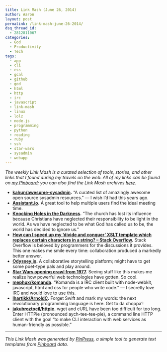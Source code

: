 ```yaml
---
title: Link Mash (June 26, 2014)
author: Aaron
layout: post
permalink: /link-mash-june-26-2014/
dsq_thread_id:
  - 2812811067
categories:
  - God
  - Productivity
  - Tech
tags:
  - app
  - cli
  - css
  - gcal
  - github
  - god
  - html
  - http
  - irc
  - javascript
  - link-mash
  - linux
  - lolz
  - node.js
  - programming
  - python
  - reading
  - ruby
  - ssh
  - star-wars
  - sysadmin
  - webapp
---
```

*The weekly Link Mash is a curated selection of tools, stories, and other links that I found during my travels on the web. All of my links can be found on&nbsp;<a title="Bachya's Pinboard: Link Mash" href="https://pinboard.in/u:bachya/t:link-mash/" target="_blank">my Pinboard</a>; you can also find the Link Mash archives <a href="/tag/link-mash/" target="_blank">here</a>.*

  * **<a title="kahun/awesome-sysadmin" href="https://github.com/kahun/awesome-sysadmin" target="_blank">kahun/awesome-sysadmin</a>.** &#8220;A curated list of amazingly awesome open source sysadmin resources.&#8221; — I wish I&#8217;d had this years ago.
  * **<a title="Assistant.io" href="http://assistant.io/" target="_blank">Assistant.io</a>.** A great tool to help multiple users find the ideal meeting time.
  * **<a title="Knocking Holes in the Darkness" href="http://www.christianity.com/blogs/dr-ray-pritchard/knocking-holes-in-the-darkness.html" target="_blank">Knocking Holes in the Darkness</a>.** &#8220;The church has lost its influence because Christians have neglected their responsibility to be light in the world. As we have neglected to be what God has called us to be, the world has decided to ignore us.&#8221;
  * **<a title="How can I speed up my 'divide and conquer' XSLT template which replaces certain characters in a string? - Stack Overflow" href="http://stackoverflow.com/questions/3558407/how-can-i-speed-up-my-divide-and-conquer-xslt-template-which-replaces-certain" target="_blank">How can I speed up my &#8216;divide and conquer&#8217; XSLT template which replaces certain characters in a string? &#8211; Stack Overflow</a>.** Stack Overflow is beloved by programmers for the discussions it provides. This one makes me smile every time: collaboration produced a markedly better answer.
  * **<a title="Odyssey.js" href="http://cartodb.github.io/odyssey.js/" target="_blank">Odyssey.js</a>.** A collaborative storytelling platform; might have to get some poet-type pals and play around.
  * **<a title="Star Wars opening crawl from 1977" href="http://codepen.io/TimPietrusky/pen/eHGfj" target="_blank">Star Wars opening crawl from 1977</a>.** Seeing stuff like this makes me realize how powerful web technologies have gotten. So cool.
  * **<a title="mephux/komanda" href="https://github.com/mephux/komanda" target="_blank">mephux/komanda</a>.** &#8220;Komanda is a IRC client built with node-webkit, javascript, html and css for people who write code.&#8221; — I secretly love IRC and would love to use this.
  * **<a title="lhartikk/ArnoldC" href="https://github.com/lhartikk/ArnoldC" target="_blank">lhartikk/ArnoldC</a>.** Forget Swift and mark my words: the next revolutionary programming language is here. Get to da choppa&#8217;!
  * **<a title="jakubroztocil/httpie" href="https://github.com/jakubroztocil/httpie" target="_blank">jakubroztocil/httpie</a>.** wget and cURL have been too difficult for too long. Enter HTTPie (pronounced aych-tee-tee-pie), a command line HTTP client with the goal &#8220;to make CLI interaction with web services as human-friendly as possible.&#8221;

* * *

*This Link Mash was generated by <a title="PinPress" href="https://github.com/bachya/pinpress" target="_blank">PinPress</a>, a simple tool to generate text templates from <a title="Pinboard" href="https://pinboard.in" target="_blank">Pinboard</a> data.*


